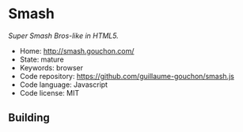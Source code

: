 # Smash

_Super Smash Bros-like in HTML5._

- Home: http://smash.gouchon.com/
- State: mature
- Keywords: browser
- Code repository: https://github.com/guillaume-gouchon/smash.js
- Code language: Javascript
- Code license: MIT

## Building

